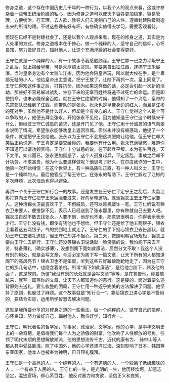 修身之道，这个存在中国历史几千年的一种行为，以我个人的观点来看，这或许参杂着一些帝王统治阶级的私心，因为修身之道可以使天下百姓更加稳定，容易管理，方便统治，存天理，去人欲，教导人们去克制自己的人性，遵循封建阶级制造出来的所谓的理。不过这些理有好有坏，有些确实值得去学习，需要客观看待。

但现在已经不是封建社会了，还是以我个人观点来看，现在的修身之道，其实是为人处事的方式。修身之道根本在于修心，做一个纯粹的人，坚守自己的信仰，心怀良知，努力做好自己，辐射他人，让这个充满浮躁的社会变得更好。

王守仁就是一个纯粹的人，有一个故事令我感触颇深。王守仁靠一己之力平叛宁王之乱后，就上报给皇帝，可是朱厚照太贪玩，非要亲自出征江西，逮捕宁王朱宸濠。当时皇帝身边有个太监叫江彬，因为他会陪皇帝玩，所以就大权在手，是个卑鄙无耻的小人。他给皇帝出主意说，把宁王放了，让陛下再抓一次。皇上同意了。王守仁得知这件事之后，打算抗命，因为如果这样做的话，必定会引起一次新的浩劫，那些好不容易躲过战乱、生存下来的无辜百姓终将逃不过死亡的命运。但是即使抗命，也未必能保全百姓。就在王守仁绝望的时候，他得知了一个消息，皇帝的先遣部队已经到了江西，而带队的是张永。张永也是皇帝身边的红人，而且是江彬的死对手，虽然他不是什么好人，但却是个有良心的人。王守仁觉得这个人是个可以争取的人，他便去拜会张永。开始张永不见他，因为他知道王守仁这个时候来干什么，但经过王守仁诚恳的请求，还是开门见了他。王守仁用十分诚恳的语气向张永说明了情况，希望张永能够劝皇上返回京城。但张永并没有被感动，他提了一个条件，就是把宁王交给他。张永以为王守仁不会把这块肥肉让给他。但王守仁却大笑后正色说道，宁王肯定是要交给你的，我要他有什么用。张永充满疑惑，难道你不知道可以请功领赏吗，王守仁十分诚恳的说，在下起兵平叛，本为苍生百姓，天下太平，如此而已。张永更加疑惑了，这个人孤身起兵，平定叛乱，事成之后却不计功劳，不求富贵，他为什么要这样做呢？他思考了好久，在尔虞我诈的一生中，他第一次开始相信：在这个世界上，有一种品质叫正直，有一种人叫义士，王守仁是一个纯粹的人。最后他答应了帮王守仁。在张永的帮助下，王守仁躲过了江彬的多次麻烦，此次浩劫也得以避免。

再讲一个关于王守仁知行合一的故事。还是发生在王守仁平定宁王之乱后，太监江彬打算向王守仁把宁王朱宸濠要过来，好向皇帝邀功。就派锦衣卫去王守仁家要人。这种活锦衣卫最喜欢干了，不但威风，还可以趁机敲诈一笔。王守仁听说有锦衣卫来要人，便推辞不见，表示人已经送到了张永那里，你有种就自己去要人吧。锦衣卫自然不敢去找张永，人要不到，他却也不走，那意思很明白，你得表示表示才行。王守仁没有钱，即使有钱他也不想给。但王守仁还是给了他五两银子，锦衣卫看着这五两银子，气的扔到地上就走了。王守仁的手下担心锦衣卫去告黑状，就劝王守仁去赔礼送钱，但王守仁却并不担心。第二天，按照明朝官场规矩，锦衣卫要向王守仁去辞行，王守仁还没等锦衣卫说话就一脸深情的说，我怕阁下来去辛苦，特备薄礼（确实够薄），没想到阁下竟如此廉洁，居然分文不取！我这个人没有别的用处，就是会写文章，今后必定为阁下写一篇文章，让天下所有的人都知道阁下的高风亮节！锦衣卫也不是笨蛋，听到这些只好踉踉跄跄地走了，因为在王守仁的那几句话中，也隐含着杀机。所谓“阁下如此廉洁”，是给他台阶下，顾及他的面子，这是软的。所谓“我没有别的长处就是会写文章”等等，是在警告他，你要敢乱来，就写一篇骂你的文章，让天下人都知道你的恶行。这是硬的。面对着要么违背原则去送礼，要么挨整的困局，王守仁用一种近乎完美的方法解决了问题。他坚持了原则，也躲过了麻烦。这个故事就是“知行合一”。靠给锦衣卫讲心学是不管用的，要结合实际，运用所学智慧去解决问题。

这就是我所要分享的对修身之道的一些看法，做一个纯粹的人，坚守自己的信仰，心怀良知，努力做好自己，辐射他人，勤奋好学，知行合一。



王守仁，明代著名的哲学家，军事家，政治家，文学家。他的心学，是中华文明史上的一朵奇葩，是值得我们每个人为之骄傲的财富，他吹响了人性解放的号角，引领了明代末期的思想解放潮流，他的思想流传千古，近代的康有为、 孙中山等人都从其中受益匪浅。除了中国外，他的心学还漂洋过海，深刻影响了日本、韩国等东亚国家，他本人也被奉为神明，日日顶礼膜拜。

王守仁是一个高尚的人，一个纯粹的人，一个有道德的人，一个脱离了低级趣味的人 ，一个有益于人民的人。王守仁的一生，是光明的一生，他历经坎坷，却意志坚定，混迹官场，却心系百姓， 他反对暴力和贪欲，坚信正义和良知。


<!-- ##{"timestamp":1501139375}## -->